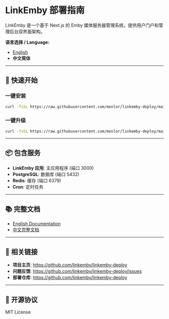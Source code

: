 # LinkEmby 部署指南

LinkEmby 是一个基于 Next.js 的 Emby 媒体服务器管理系统，提供用户门户和管理后台双界面架构。

**语言选择 / Language:**
- [English](README.en.md)
- **中文简体**

---

## 🚀 快速开始

### 一键安装

```bash
curl -fsSL https://raw.githubusercontent.com/monlor/linkemby-deploy/main/install.sh | bash
```

### 一键升级

```bash
curl -fsSL https://raw.githubusercontent.com/monlor/linkemby-deploy/main/install.sh | bash
```

---

## 📦 包含服务

- **LinkEmby 应用**: 主应用程序 (端口 3000)
- **PostgreSQL**: 数据库 (端口 5432)
- **Redis**: 缓存 (端口 6379)
- **Cron**: 定时任务

---

## 📚 完整文档

- [English Documentation](README.en.md)
- [中文完整文档](README.zh-CN.md)

---

## 🔗 相关链接

- **项目主页**: https://github.com/linkemby/linkemby-deploy
- **问题反馈**: https://github.com/linkemby/linkemby-deploy/issues
- **部署仓库**: https://github.com/linkemby/linkemby-deploy

---

## 📄 开源协议

MIT License
